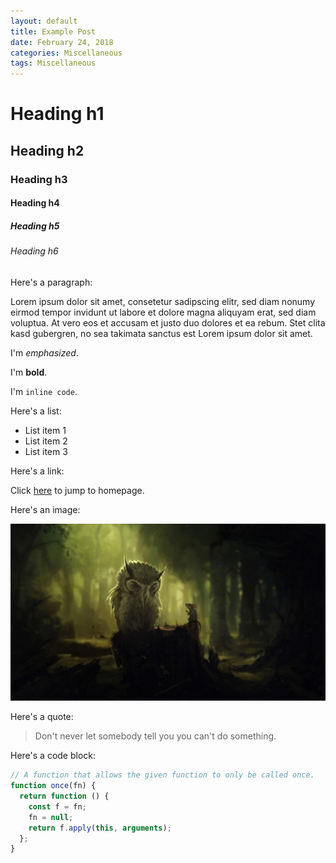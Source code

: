 ```yaml
---
layout: default
title: Example Post
date: February 24, 2018
categories: Miscellaneous
tags: Miscellaneous
---
```


# Heading h1

## Heading h2

### Heading h3

#### Heading h4

##### Heading h5

###### Heading h6

Here's a paragraph:

Lorem ipsum dolor sit amet, consetetur sadipscing elitr, sed diam nonumy eirmod
tempor invidunt ut labore et dolore magna aliquyam erat, sed diam voluptua. At
vero eos et accusam et justo duo dolores et ea rebum. Stet clita kasd gubergren,
no sea takimata sanctus est Lorem ipsum dolor sit amet.

I'm *emphasized*.

I'm **bold**.

I'm `inline code`.

Here's a list:

* List item 1
* List item 2
* List item 3

Here's a link:

Click [here](https://mapkts.com) to jump to homepage.

Here's an image:

![Owl and Rat](/assets/img/owl-and-rat.jpg)

Here's a quote:

> Don't never let somebody tell you you can't do something.

Here's a code block:

```js
// A function that allows the given function to only be called once.
function once(fn) {
  return function () {
    const f = fn;
    fn = null;
    return f.apply(this, arguments);
  };
}
```

